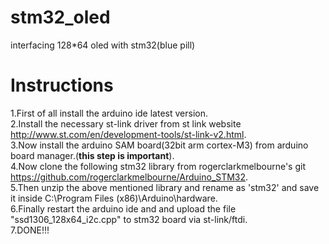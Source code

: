 # stm32_oled
interfacing 128*64 oled with stm32(blue pill)


# Instructions
1.First of all install the arduino ide latest version.    
2.Install the necessary st-link driver from st link website http://www.st.com/en/development-tools/st-link-v2.html.   
3.Now install the arduino SAM board(32bit arm cortex-M3) from arduino board manager.(**this step is important**).   
4.Now clone the following stm32 library from  rogerclarkmelbourne's git https://github.com/rogerclarkmelbourne/Arduino_STM32.   
5.Then unzip the above mentioned library and rename as 'stm32' and save it inside C:\Program Files (x86)\Arduino\hardware.  
6.Finally restart the arduino ide and and upload the file "ssd1306_128x64_i2c.cpp" to stm32 board via st-link/ftdi.   
7.DONE!!!
